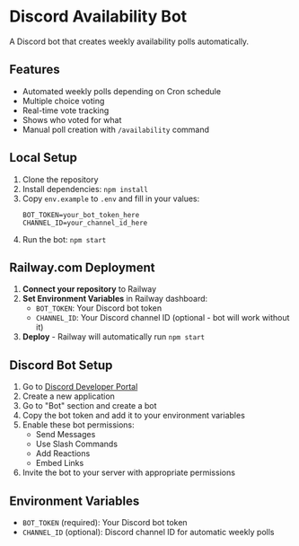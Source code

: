 # Discord Availability Bot

A Discord bot that creates weekly availability polls automatically.

## Features

- Automated weekly polls depending on Cron schedule
- Multiple choice voting
- Real-time vote tracking
- Shows who voted for what
- Manual poll creation with `/availability` command

## Local Setup

1. Clone the repository
2. Install dependencies: `npm install`
3. Copy `env.example` to `.env` and fill in your values:
   ```
   BOT_TOKEN=your_bot_token_here
   CHANNEL_ID=your_channel_id_here
   ```
4. Run the bot: `npm start`

## Railway.com Deployment

1. **Connect your repository** to Railway
2. **Set Environment Variables** in Railway dashboard:
   - `BOT_TOKEN`: Your Discord bot token
   - `CHANNEL_ID`: Your Discord channel ID (optional - bot will work without it)
3. **Deploy** - Railway will automatically run `npm start`

## Discord Bot Setup

1. Go to [Discord Developer Portal](https://discord.com/developers/applications)
2. Create a new application
3. Go to "Bot" section and create a bot
4. Copy the bot token and add it to your environment variables
5. Enable these bot permissions:
   - Send Messages
   - Use Slash Commands
   - Add Reactions
   - Embed Links
6. Invite the bot to your server with appropriate permissions

## Environment Variables

- `BOT_TOKEN` (required): Your Discord bot token
- `CHANNEL_ID` (optional): Discord channel ID for automatic weekly polls
